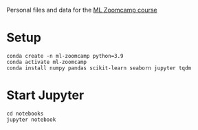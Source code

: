Personal files and data for the [ML Zoomcamp course][1]

[1]: https://github.com/DataTalksClub/machine-learning-zoomcamp

# Setup
```
conda create -n ml-zoomcamp python=3.9
conda activate ml-zoomcamp
conda install numpy pandas scikit-learn seaborn jupyter tqdm
```

# Start Jupyter 
```
cd notebooks
jupyter notebook
```

